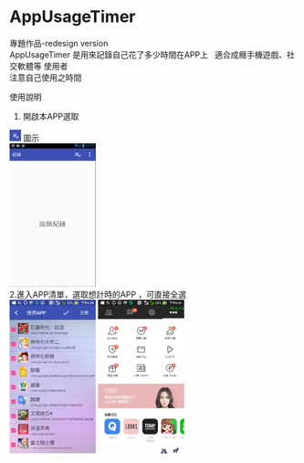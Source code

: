 # AppUsageTimer  
專題作品-redesign version  
AppUsageTimer 是用來記錄自己花了多少時間在APP上  
適合成癮手機遊戲、社交軟體等 使用者  
注意自己使用之時間  

使用說明  
1.  開啟本APP選取
<img src="https://raw.githubusercontent.com/Derrick567/AppUsageTimer/master/images/003.png" width="20px" height="20px">
圖示
<div>
<img src="https://raw.githubusercontent.com/Derrick567/AppUsageTimer/master/images/002.png" width="30%" height="30%">
</div>
2.進入APP清單，選取想計時的APP ，可直接全選
<div>

  <img src="https://raw.githubusercontent.com/Derrick567/AppUsageTimer/master/images/img3.jpg" width="30%" height="30%">
   <img src="https://raw.githubusercontent.com/Derrick567/AppUsageTimer/master/images/img1.jpg" width="30%" height="30%">
   
</div>

